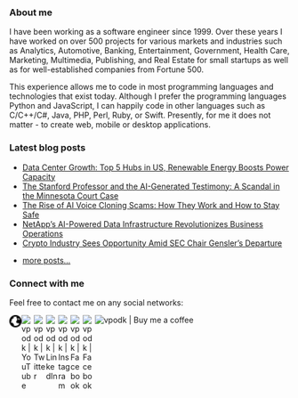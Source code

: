 ### About me

I have been working as a software engineer since 1999. Over these years I have worked on over 500 projects for various markets and industries such as Analytics, Automotive, Banking, Entertainment, Government, Health Care, Marketing, Multimedia, Publishing, and Real Estate for small startups as well as for well-established companies from Fortune 500.

This experience allows me to code in most programming languages and technologies that exist today. Although I prefer the programming languages Python and JavaScript, I can happily code in other languages such as C/C++/C#, Java, PHP, Perl, Ruby, or Swift. Presently, for me it does not matter - to create web, mobile or desktop applications.

### Latest blog posts

<!-- BLOG-POST-LIST:START -->
- [Data Center Growth: Top 5 Hubs in US, Renewable Energy Boosts Power Capacity](https://medium.com/majordigest/data-center-growth-top-5-hubs-in-us-renewable-energy-boosts-power-capacity-df89f464034c?source=rss-22947912adc0------2)
- [The Stanford Professor and the AI-Generated Testimony: A Scandal in the Minnesota Court Case](https://medium.com/majordigest/the-stanford-professor-and-the-ai-generated-testimony-a-scandal-in-the-minnesota-court-case-3224be6a16cb?source=rss-22947912adc0------2)
- [The Rise of AI Voice Cloning Scams: How They Work and How to Stay Safe](https://medium.com/majordigest/the-rise-of-ai-voice-cloning-scams-how-they-work-and-how-to-stay-safe-e217a87af947?source=rss-22947912adc0------2)
- [NetApp’s AI-Powered Data Infrastructure Revolutionizes Business Operations](https://medium.com/majordigest/netapps-ai-powered-data-infrastructure-revolutionizes-business-operations-fcc9b8088955?source=rss-22947912adc0------2)
- [Crypto Industry Sees Opportunity Amid SEC Chair Gensler’s Departure](https://medium.com/majordigest/crypto-industry-sees-opportunity-amid-sec-chair-genslers-departure-3b256fcdea39?source=rss-22947912adc0------2)
<!-- BLOG-POST-LIST:END -->
- [more posts...](https://medium.com/@vpodk)

### Connect with me
Feel free to contact me on any social networks:

[<img align="left" alt="vpodk.com" width="22px" src="https://raw.githubusercontent.com/iconic/open-iconic/master/svg/globe.svg" />][website]
[<img align="left" alt="vpodk | YouTube" width="22px" src="https://cdn.jsdelivr.net/npm/simple-icons@v3/icons/youtube.svg" />][youtube]
[<img align="left" alt="vpodk | Twitter" width="22px" src="https://cdn.jsdelivr.net/npm/simple-icons@v3/icons/twitter.svg" />][twitter]
[<img align="left" alt="vpodk | LinkedIn" width="22px" src="https://cdn.jsdelivr.net/npm/simple-icons@v3/icons/linkedin.svg" />][linkedin]
[<img align="left" alt="vpodk | Instagram" width="22px" src="https://cdn.jsdelivr.net/npm/simple-icons@v3/icons/instagram.svg" />][instagram]
[<img align="left" alt="vpodk | Facebook" width="22px" src="https://cdn.jsdelivr.net/npm/simple-icons@v3/icons/facebook.svg" />][facebook]
[<img align="left" alt="vpodk | Facebook" width="22px" src="https://cdn.jsdelivr.net/npm/simple-icons@v3/icons/medium.svg" />][medium]
[<img align="left" alt="vpodk | Buy me a coffee" height="24px" src="https://cdn.buymeacoffee.com/buttons/default-yellow.png" />][buymeacoffee]
<br>

<!-- Meta data -->
[website]: https://vpodk.com
[twitter]: https://twitter.com/vpodk
[youtube]: https://youtube.com/@vpodk
[instagram]: https://instagram.com/vpodk
[linkedin]: https://linkedin.com/in/vpodk
[facebook]: https://facebook.com/vpodk
[medium]: https://medium.com/@vpodk
[buymeacoffee]: https://www.buymeacoffee.com/vpodk
